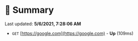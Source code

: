 # 📖 Summary
Last updated: **5/6/2021, 7:28:06 AM**

- `GET` [https://google.com](https://google.com) - **Up** (109ms)

